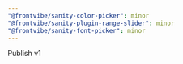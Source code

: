 ```yaml
---
"@frontvibe/sanity-color-picker": minor
"@frontvibe/sanity-plugin-range-slider": minor
"@frontvibe/sanity-font-picker": minor
---
```


Publish v1
